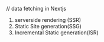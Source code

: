  // data fetching in Nextjs

 1. serverside rendering (SSR)
 2. Static Site generation(SSG)
 3. Incremental Static generation(ISR)

 


